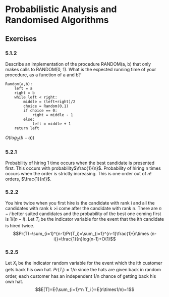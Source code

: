 # Probabilistic Analysis and Randomised Algorithms
## Exercises
### 5.1.2
Describe an implementation of the procedure RANDOM(a, b) that only makes calls to RANDOM(0, 1). What is the expected running time of your procedure, as a function of a and b?
```
Random(a,b):
	left = a
	right = b
	while left < right:
		middle = (left+right)/2
		choice = Random(0,1)
		if choice == 0:
			right = middle - 1
		else:
			left = middle + 1
	return left
```
$O(log_2(b-a))$
### 5.2.1
Probability of hiring 1 time occurs when the best candidate is presented first. This occurs with probability$\frac{1}{n}$. Probability of hiring n times occurs when the order is strictly increasing. This is one order out of $n!$ orders, $\frac{1}{n!}$.
### 5.2.2
You hire twice when you first hire is the candidate with rank i and all the candidates with rank k >i come after the candidate with rank n. There are $n - i$ better suited candidates and the probability of the best one coming first is $1/(n-i)$. Let $T_i$ be the indicator variable for the event that the ith candidate is hired twice. $$Pr(T)=\sum_{i=1}^{n-1}Pr(T_i)=\sum_{i=1}^{n-1}\frac{1}{n\times (n-i)}=\frac{1}{n}log(n-1)+O(1)$$
### 5.2.5
Let $X_i$ be the indicator random variable for the event which the ith customer gets back his own hat. $Pr(T_i)=1/n$ since the hats are given back in random order, each customer has an independent 1/n chance of getting back his own hat. $$E[T]=E{\sum_{i=1}^n T_i }=E(n\times1/n)=1$$
